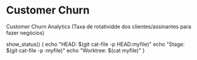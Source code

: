 # Customer Churn
Customer Churn Analytics (Taxa de rotatividde dos clientes/assinantes para fazer negócios)

show_status() {
  echo "HEAD:     $(git cat-file -p HEAD:myfile)"
  echo "Stage:    $(git cat-file -p :myfile)"
  echo "Worktree: $(cat myfile)"
}
